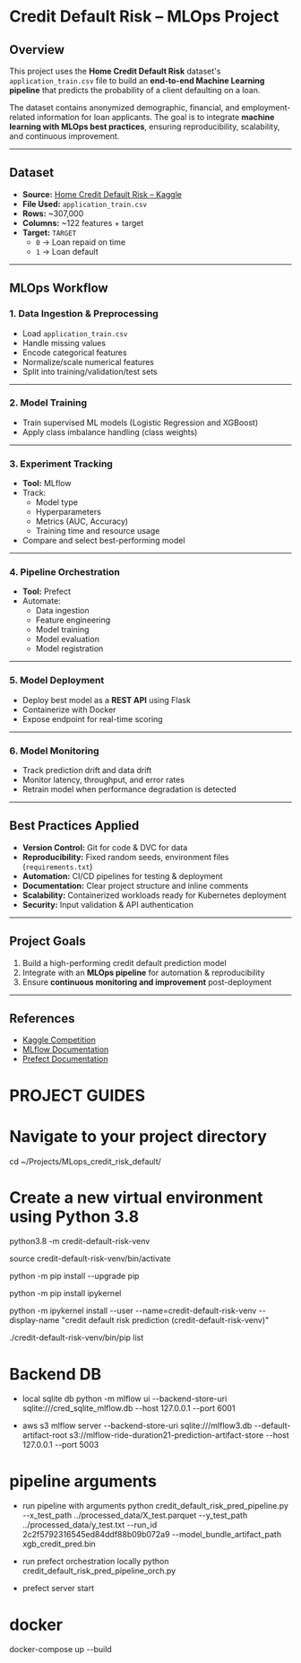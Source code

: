 # Credit Default Risk – MLOps Project

## Overview
This project uses the **Home Credit Default Risk** dataset's `application_train.csv` file to build an **end-to-end Machine Learning pipeline** that predicts the probability of a client defaulting on a loan.

The dataset contains anonymized demographic, financial, and employment-related information for loan applicants. The goal is to integrate **machine learning with MLOps best practices**, ensuring reproducibility, scalability, and continuous improvement.

---

## Dataset
- **Source:** [Home Credit Default Risk – Kaggle](https://www.kaggle.com/competitions/home-credit-default-risk)
- **File Used:** `application_train.csv`
- **Rows:** ~307,000
- **Columns:** ~122 features + target
- **Target:** `TARGET`
  - `0` → Loan repaid on time
  - `1` → Loan default

---

## MLOps Workflow

### 1. Data Ingestion & Preprocessing
- Load `application_train.csv`
- Handle missing values
- Encode categorical features
- Normalize/scale numerical features
- Split into training/validation/test sets

---

### 2. Model Training
- Train supervised ML models (Logistic Regression and XGBoost)
- Apply class imbalance handling (class weights)

---

### 3. Experiment Tracking
- **Tool:** MLflow
- Track:
  - Model type
  - Hyperparameters
  - Metrics (AUC, Accuracy)
  - Training time and resource usage
- Compare and select best-performing model

---

### 4. Pipeline Orchestration
- **Tool:** Prefect
- Automate:
  - Data ingestion
  - Feature engineering
  - Model training
  - Model evaluation
  - Model registration

---

### 5. Model Deployment
- Deploy best model as a **REST API** using Flask
- Containerize with Docker
- Expose endpoint for real-time scoring

---

### 6. Model Monitoring
- Track prediction drift and data drift
- Monitor latency, throughput, and error rates
- Retrain model when performance degradation is detected

---

## Best Practices Applied
- **Version Control:** Git for code & DVC for data
- **Reproducibility:** Fixed random seeds, environment files (`requirements.txt`)
- **Automation:** CI/CD pipelines for testing & deployment
- **Documentation:** Clear project structure and inline comments
- **Scalability:** Containerized workloads ready for Kubernetes deployment
- **Security:** Input validation & API authentication

---

## Project Goals
1. Build a high-performing credit default prediction model
2. Integrate with an **MLOps pipeline** for automation & reproducibility
3. Ensure **continuous monitoring and improvement** post-deployment

---

## References
- [Kaggle Competition](https://www.kaggle.com/competitions/home-credit-default-risk)
- [MLflow Documentation](https://mlflow.org/docs/latest/index.html)
- [Prefect Documentation](https://docs.prefect.io/)

# PROJECT GUIDES

# Navigate to your project directory
cd ~/Projects/MLops_credit_risk_default/

# Create a new virtual environment using Python 3.8
python3.8 -m credit-default-risk-venv

source credit-default-risk-venv/bin/activate

python -m pip install --upgrade pip

python -m pip install ipykernel

python -m ipykernel install --user --name=credit-default-risk-venv --display-name "credit default risk prediction (credit-default-risk-venv)"

./credit-default-risk-venv/bin/pip list

# Backend DB
- local sqlite db
python -m mlflow ui --backend-store-uri sqlite:///cred_sqlite_mlflow.db --host 127.0.0.1 --port 6001

- aws s3
mlflow server --backend-store-uri sqlite:///mlflow3.db --default-artifact-root s3://mlflow-ride-duration21-prediction-artifact-store --host 127.0.0.1 --port 5003

# pipeline arguments
- run pipeline with arguments
python credit_default_risk_pred_pipeline.py  --x_test_path ../processed_data/X_test.parquet --y_test_path ../processed_data/y_test.txt --run_id 2c2f5792316545ed84ddf88b09b072a9  --model_bundle_artifact_path xgb_credit_pred.bin

- run prefect orchestration locally
python credit_default_risk_pred_pipeline_orch.py

- prefect server start

# docker
docker-compose up --build
